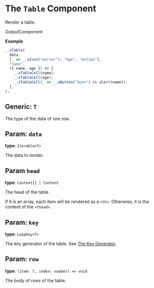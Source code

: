 <script setup>
import Kind from "helpers/kind.vue";
import Optional from "helpers/optional.vue";
</script>

# The `Table` Component

Render a table.

<Kind>OutputComponent</Kind>

**Example**

```ts
_.xTable(
  data,
  [_ => _.xIcon("person"), "Age", "Action"],
  "name",
  ({ name, age }) => {
    _.xTableCell(name);
    _.xTableCell(age);
    _.xTableCell(_ => _.xButton("Open") && alert(name));
  },
);
```

## Generic: `T`

The type of the data of one row.

## Param: `data`

**type**: `Iterable<T>`

The data to render.

## Param `head`

**type**: `Content[] | Content`

The head of the table.

If it is an array, each item will be rendered as a `<th>`. Otherwise, it is the content of the `<thead>`.

## Param: `key`

**type**: `LoopKey<T>`

The key generator of the table. See [The Key Generator](../guide/essentials/list.md#key-generator).

## Param: `row`

**type**: `(item: T, index: number) => void`

The body of rows of the table.
